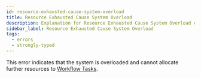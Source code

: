 ```yaml
---
id: resource-exhausted-cause-system-overload
title: Resource Exhausted Cause System Overload
description: Explanation for Resource Exhausted Cause System Overload error message, and how to fix it.
sidebar_label: Resource Exhausted Cause System Overload
tags:
  - errors
  - strongly-typed
---
```


This error indicates that the system is overloaded and cannot allocate further resources to [Workflow Tasks](/tasks#workflow-task).

<!--TODO: more info needed -->
